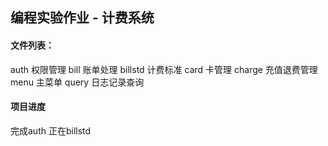 ## 编程实验作业 - 计费系统

#### 文件列表：
auth 权限管理
bill 账单处理
billstd 计费标准
card 卡管理
charge 充值退费管理
menu 主菜单
query 日志记录查询

#### 项目进度
完成auth
正在billstd
